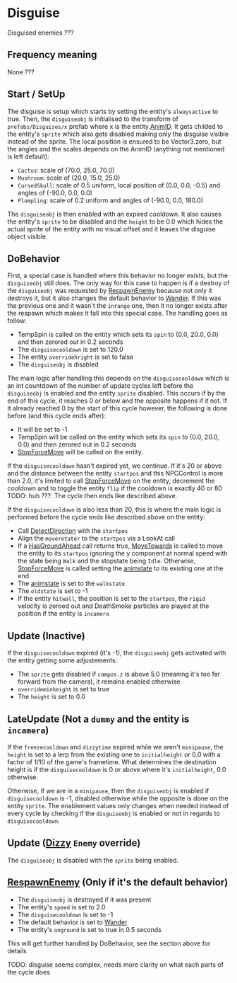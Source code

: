 # Disguise
Disguised enemies ???

## Frequency meaning
None ???

## Start / SetUp
The disguise is setup which starts by setting the entity's `alwaysactive` to true. Then, the `disguiseobj` is initialised to the transform of `prefabs/Disguises/x` prefab where x is the entity.[AnimID](../../Enums%20and%20IDs/AnimIDs.md). It gets childed to the entity's `sprite` which also gets disabled making only the disguise visible instead of the sprite. The local position is ensured to be Vector3.zero, but the angles and the scales depends on the AnimID (anything not mentioned is left default):
- `Cactus`: scale of (70.0, 25.0, 70.0)
- `Mushroom`: scale of (20.0, 15.0, 25.0)
- `CursedSkull`: scale of 0.5 uniform, local position of (0.0, 0.0, -0.5) and angles of (-90.0, 0.0, 0.0)
- `Plumpling`: scale of 0.2 uniform and angles of (-90.0, 0.0, 180.0)

The `disguiseobj` is then enabled with an expired cooldown. It also causes the entity's `sprite` to be disabled and the `height` to be 0.0 which hides the actual sprite of the entity with no visual offset and it leaves the disguise object visible.

## DoBehavior
First, a special case is handled where this behavior no longer exists, but the `disguiseobj` still does. The only way for this case to happen is if a destroy of the `disguiseobj` was requested by [RespawnEnemy](../Notable%20methods/RespawnEnemy.md) because not only it destroys it, but it also changes the default behavior to [Wander](Wander.md). If this was the previous one and it wasn't the `inrange` one, then it no longer exists after the respawn which makes it fall into this special case. The handling goes as follow:
- TempSpin is called on the entity which sets its `spin` to (0.0, 20.0, 0.0) and then zerored out in 0.2 seconds
- The `disguisecooldown` is set to 120.0
- The entity `overridehright` is set to false
- The `disguiseobj` is disabled

The main logic after handling this depends on the `disguisecooldown` which is an int countdown of the number of update cycles left before the `disguiseobj` is enabled and the entity `sprite` disabled. This occurs if by the end of this cycle, it reaches 0 or below and the opposite happens if it not. If it already reached 0 by the start of this cycle however, the following is done before (and this cycle ends after):
- It will be set to -1
- TempSpin will be called on the entity which sets its `spin` to (0.0, 20.0, 0.0) and then zerored out in 0.2 seconds
- [StopForceMove](../../EntityControl/EntityControl%20Methods.md#stopforcemove) will be called on the entity.

If the `disguisecooldown` hasn't expired yet, we continue. If it's 20 or above and the distance between the entity `startpos` and this NPCControl is more than 2.0, it's limited to call [StopForceMove](../../EntityControl/EntityControl%20Methods.md#stopforcemove) on the entity, decrement the cooldown and to toggle the entity `flip` if the cooldown is exactly 40 or 80 TODO: huh ???. The cycle then ends like described above.

If the `disguisecooldown` is also less than 20, this is where the main logic is performed before the cycle ends like described above on the entity:
- Call [DetectDirection](../../EntityControl/EntityControl%20Methods.md#DetectDirection) with the `startpos`
- Align the `moverotater` to the `startpos` via a LookAt call
- If a [HasGroundAhead](../../EntityControl/EntityControl%20Methods.md#hasgroundahead) call returns true, [MoveTowards](../../EntityControl/EntityControl%20Methods.md#movetowards) is called to move the entity to its `startpos` ignoring the y component at normal speed with the state being `Walk` and the stopstate being `Idle`. Otherwise, [StopForceMove](../../EntityControl/EntityControl%20Methods.md#stopforcemove) is called setting the [animstate](../../EntityControl/Animations/animstate.md) to its existing one at the end
- The [animstate](../../EntityControl/Animations/animstate.md) is set to the `walkstate`
- The `oldstate` is set to -1
- If the entity `hitwall`, the position is set to the `startpos`, the `rigid` velocity is zeroed out and DeathSmoke particles are played at the position if the entity is `incamera`

## Update (Inactive)
If the `disguisecooldown` expired (it's -1), the `disguiseobj` gets activated with the entity getting some adjustements:
- The `sprite` gets disabled if `campos.z` is above 5.0 (meaning it's too far forward from the camera), it remains enabled otherwise
- `overrideminheight` is set to true
- The `height` is set to 0.0

## LateUpdate (Not a `dummy` and the entity is `incamera`)
If the `freezecooldown` and `dizzytime` expired while we aren't `minipause`, the `height` is set to a lerp from the existing one to `initialheight` or 0.0 with a factor of 1/10 of the game's frametime. What determines the destination height is if the `disguisecooldown` is 0 or above where it's `initialheight`, 0.0 otherwise.

Otherwise, if we are in a `minipause`, then the `disguiseobj` is enabled if `disguisecooldown` is -1, disabled otherwise while the opposite is done on the entity `sprite`. The enablement values only changes when needed instead of every cycle by checking if the `disguiseobj` is enabled or not in regards to `disguisecooldown`.

## Update ([Dizzy](../Notable%20methods/Dizzy.md) `Enemy` override)
The `disguiseobj` is disabled with the `sprite` being enabled.

## [RespawnEnemy](../Notable%20methods/RespawnEnemy.md) (Only if it's the default behavior)
- The `disguiseobj` is destroyed if it was present
- The entity's `speed` is set to 2.0
- The `disguisecooldown` is set to -1
- The default behavior is set to [Wander](Wander.md)
- The entity's `onground` is set to true in 0.5 seconds

This will get further handled by DoBehavior, see the section above for details

TODO: disguise seems complex, needs more clarity on what each parts of the cycle does